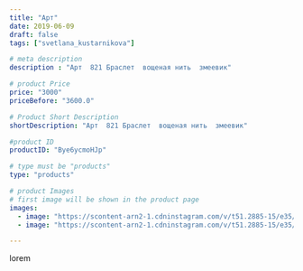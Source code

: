 ```yaml
---
title: "Арт"
date: 2019-06-09
draft: false
tags: ["svetlana_kustarnikova"]

# meta description
description : "Арт  821 Браслет  вощеная нить  змеевик"

# product Price
price: "3000"
priceBefore: "3600.0"

# Product Short Description
shortDescription: "Арт  821 Браслет  вощеная нить  змеевик"

#product ID
productID: "Bye6ycmoHJp"

# type must be "products"
type: "products"

# product Images
# first image will be shown in the product page
images:
  - image: "https://scontent-arn2-1.cdninstagram.com/v/t51.2885-15/e35/61613694_116199126295009_2938522479934963564_n.jpg?_nc_ht=scontent-arn2-1.cdninstagram.com&_nc_cat=101&_nc_ohc=24eF6oRL8ZcAX_0kmVP&se=8&tp=1&oh=9a880b9d2222b2500f95324a64fce9d8&oe=605E4098&ig_cache_key=MjA2MjM0NDIwODI2MzYxNjIyMg%3D%3D.2"
  - image: "https://scontent-arn2-1.cdninstagram.com/v/t51.2885-15/e35/61186832_736981966717012_4251764089615111243_n.jpg?_nc_ht=scontent-arn2-1.cdninstagram.com&_nc_cat=104&_nc_ohc=Sq02pHjyR_8AX8hpPFQ&se=8&tp=1&oh=a325baf0a5f164a5c4c47b2348317417&oe=605F0DCD&ig_cache_key=MjA2MjM0NDIwODI1NTE4MTE0NA%3D%3D.2"

---
```

lorem
